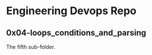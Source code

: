 # Engineering Devops Repo

## 

##

##

##

## 0x04-loops_conditions_and_parsing
The fifth sub-folder.
